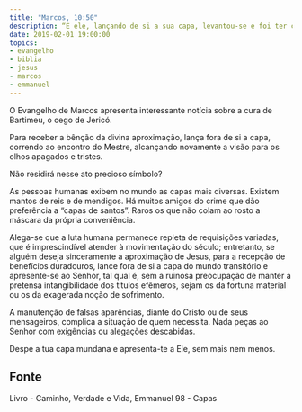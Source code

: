 ```yaml
---
title: "Marcos, 10:50"
description: “E ele, lançando de si a sua capa, levantou-se e foi ter com Jesus.”
date: 2019-02-01 19:00:00
topics: 
- evangelho
- biblia
- jesus
- marcos
- emmanuel
---
```


O Evangelho de Marcos apresenta interessante notícia sobre a cura de
Bartimeu, o cego de Jericó.

Para receber a bênção da divina aproximação, lança fora de si a capa,
correndo ao encontro do Mestre, alcançando novamente a visão para os olhos
apagados e tristes.

Não residirá nesse ato precioso símbolo?

As pessoas humanas exibem no mundo as capas mais diversas. Existem mantos de
reis e de mendigos. Há muitos amigos do crime que dão preferência a “capas de
santos”. Raros os que não colam ao rosto a máscara da própria conveniência.

Alega-se que a luta humana permanece repleta de requisições variadas, que é
imprescindível atender à movimentação do século; entretanto, se alguém deseja
sinceramente a aproximação de Jesus, para a recepção de benefícios duradouros,
lance fora de si a capa do mundo transitório e apresente-se ao Senhor, tal qual
é, sem a ruinosa preocupação de manter a pretensa intangibilidade dos títulos
efêmeros, sejam os da fortuna material ou os da exagerada noção de sofrimento.

A manutenção de falsas aparências, diante do Cristo ou de seus mensageiros,
complica a situação de quem necessita. Nada peças ao Senhor com exigências ou
alegações descabidas.

Despe a tua capa mundana e apresenta-te a Ele, sem mais nem menos.



## Fonte
Livro - Caminho, Verdade e Vida, Emmanuel
98 - Capas
